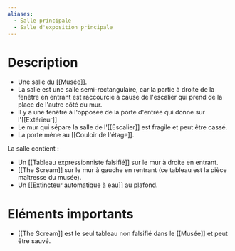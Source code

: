 ```yaml
---
aliases:
  - Salle principale
  - Salle d'exposition principale
---
```

# Description
- Une salle du [[Musée]].
- La salle est une salle semi-rectangulaire, car la partie à droite de la fenêtre en entrant est raccourcie à cause de l'escalier qui prend de la place de l'autre côté du mur. 
- Il y a une fenêtre à l'opposée de la porte d'entrée qui donne sur l'[[Extérieur]]
- Le mur qui sépare la salle de l'[[Escalier]] est fragile et peut être cassé.
- La porte mène au [[Couloir de l'étage]].

La salle contient : 
- Un [[Tableau expressionniste falsifié]] sur le mur à droite en entrant.
- [[The Scream]] sur le mur à gauche en rentrant (ce tableau est la pièce maîtresse du musée).
- Un [[Extincteur automatique à eau]] au plafond.

# Eléments importants
- [[The Scream]] est le seul tableau non falsifié dans le [[Musée]] et peut être sauvé.